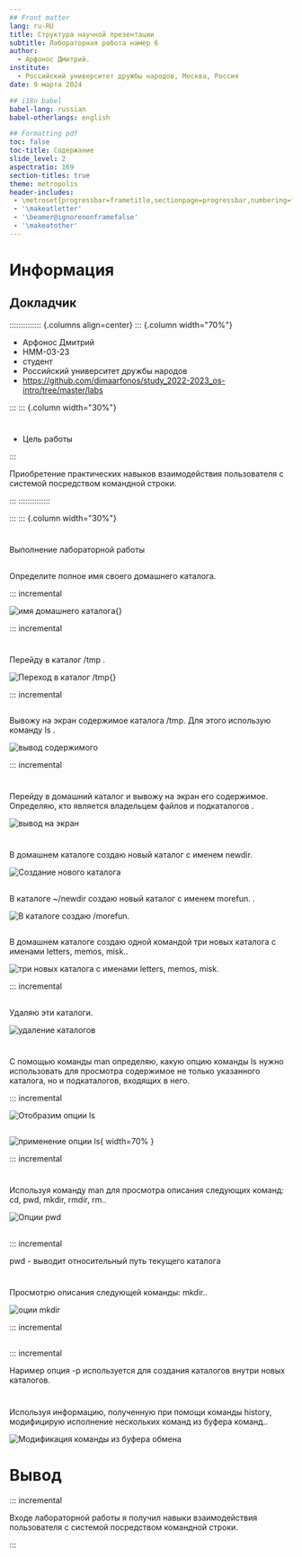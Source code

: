 ```yaml
---
## Front matter
lang: ru-RU
title: Структура научной презентации
subtitle: Лабораторная работа намер 6
author:
  - Арфонос Дмитрий.
institute:
  - Российский университет дружбы народов, Москва, Россия
date: 9 марта 2024

## i18n babel
babel-lang: russian
babel-otherlangs: english

## Formatting pdf
toc: false
toc-title: Содержание
slide_level: 2
aspectratio: 169
section-titles: true
theme: metropolis
header-includes:
 - \metroset{progressbar=frametitle,sectionpage=progressbar,numbering=fraction}
 - '\makeatletter'
 - '\beamer@ignorenonframefalse'
 - '\makeatother'
---
```


# Информация

## Докладчик

:::::::::::::: {.columns align=center}
::: {.column width="70%"}

  * Арфонос Дмитрий
  * НММ-03-23
  * студент
  * Российский университет дружбы народов
  * <https://github.com/dimaarfonos/study_2022-2023_os-intro/tree/master/labs>

:::
::: {.column width="30%"}

# 
-  Цель работы

:::

Приобретение практических навыков взаимодействия пользователя с системой посредством командной строки.

:::
::::::::::::::

:::
::: {.column width="30%"}

# 
Выполнение лабораторной работы

##
Определите полное имя своего домашнего каталога.

::: incremental

![имя  домашнего каталога](image/1.png){}

::: incremental

#
Перейду в каталог /tmp .

![Переход в каталог /tmp](image/2.png){}

::: incremental

##
Вывожу на экран содержимое каталога /tmp. Для этого использую команду ls
.

![вывод содержимого](image/4.png)

::: incremental

#
Перейду в домашний каталог и вывожу на экран его содержимое. Определяю, кто является владельцем файлов и подкаталогов .

![вывод на экран](image/6.png)

#
В домашнем каталоге создаю новый каталог с именем newdir.

![Создание нового каталога](image/7.png)

##
В каталоге ~/newdir создаю новый каталог с именем morefun. .

![В каталоге создаю /morefun.](image/8.png)

##
В домашнем каталоге создаю одной командой три новых каталога с именами
letters, memos, misk..

![три новых каталога с именами letters, memos, misk.](image/9.png)

::: incremental

##

Удаляю эти каталоги.

![удаление каталогов](image/10.png)

#
С помощью команды man определяю, какую опцию команды ls нужно использовать для просмотра содержимое не только указанного каталога, но и подкаталогов,
входящих в него.

::: incremental

![Отобразим опции ls ](image/12.png)

##
![применение опции ls ](image/13.png){ width=70% }

::: incremental

#
Используя команду man для просмотра описания следующих команд: cd, pwd, mkdir,
rmdir, rm..

![ Опции pwd ](image/16.png)

##

::: incremental

pwd -  выводит относительный путь текущего каталога

#
Просмотрю описания следующей команды: mkdir..

![оции mkdir](image/19.png)

::: incremental

##

::: incremental

Наример опция -р используется для создания каталогов внутри новых каталогов.

#
Используя информацию, полученную при помощи команды history, модифицирую исполнение нескольких команд из буфера команд..

![Модификация команды из буфера обмена](image/20.png)

# Вывод
::: incremental

 Входе лабораторной работы я получил навыки взаимодействия пользователя с системой посредством командной строки.

 :::